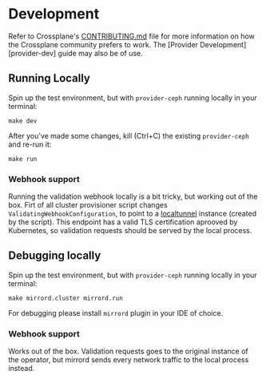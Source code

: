 # Development

Refer to Crossplane's [CONTRIBUTING.md] file for more information on how the
Crossplane community prefers to work. The [Provider Development][provider-dev]
guide may also be of use.

[CONTRIBUTING.md]: https://github.com/crossplane/crossplane/blob/master/CONTRIBUTING.md

## Running Locally
Spin up the test environment, but with `provider-ceph` running locally in your terminal:

```
make dev
```

After you've made some changes, kill (Ctrl+C) the existing `provider-ceph` and re-run it:

```
make run
```

### Webhook support
Running the validation webhook locally is a bit tricky, but working out of the box.
Firt of all cluster provisioner script changes `ValidatingWebhookConfiguration`, to point to a
[localtunnel](https://github.com/localtunnel/localtunnel) instance (created by the script).
This endpoint has a valid TLS certification aprooved by Kubernetes, so validation requests should be served by the local process.

## Debugging locally
Spin up the test environment, but with `provider-ceph` running locally in your terminal:

```
make mirrord.cluster mirrord.run
```

For debugging please install `mirrord` plugin in your IDE of choice.

### Webhook support
Works out of the box. Validation requests goes to the original instance of the operator, but mirrord sends every network traffic to the local process instead.
